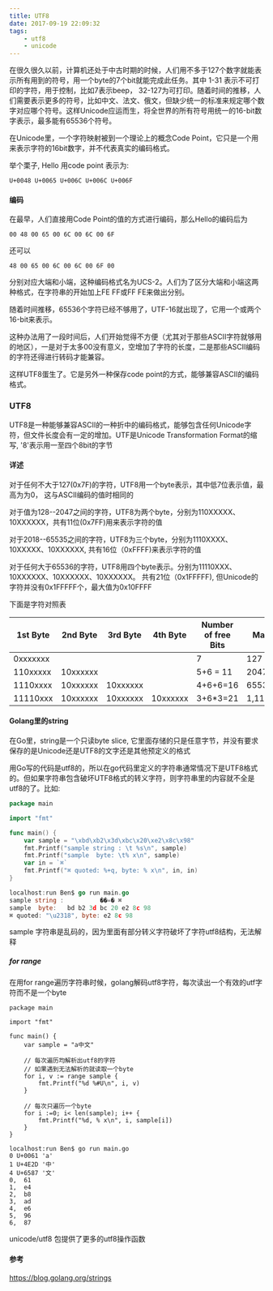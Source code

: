 ```yaml
---
title: UTF8
date: 2017-09-19 22:09:32
tags:
	- utf8
	- unicode
---
```


在很久很久以前，计算机还处于中古时期的时候，人们用不多于127个数字就能表示所有用到的符号，用一个byte的7个bit就能完成此任务。其中 1-31 表示不可打印的字符，用于控制，比如7表示beep， 32-127为可打印。随着时间的推移，人们需要表示更多的符号，比如中文、法文、俄文，但缺少统一的标准来规定哪个数字对应哪个符号。这样Unicode应运而生，将全世界的所有符号用统一的16-bit数字表示，最多能有65536个符号。

<!-- more -->

在Unicode里，一个字符映射被到一个理论上的概念Code Point，它只是一个用来表示字符的16bit数字，并不代表真实的编码格式。

举个栗子, Hello 用code point 表示为:

```
U+0048 U+0065 U+006C U+006C U+006F
```
#### 编码

在最早，人们直接用Code Point的值的方式进行编码，那么Hello的编码后为

```
00 48 00 65 00 6C 00 6C 00 6F
```

还可以

```
48 00 65 00 6C 00 6C 00 6F 00
```

分别对应大端和小端，这种编码格式名为UCS-2。人们为了区分大端和小端这两种格式，在字符串的开始加上FE FF或FF FE来做出分别。

随着时间推移，65536个字符已经不够用了，UTF-16就出现了，它用一个或两个16-bit来表示。

这种办法用了一段时间后，人们开始觉得不方便（尤其对于那些ASCII字符就够用的地区），一是对于太多00没有意义，空增加了字符的长度，二是那些ASCII编码的字符还得进行转码才能兼容。

这样UTF8蛋生了。它是另外一种保存code point的方式，能够兼容ASCII的编码格式。

### UTF8

UTF8是一种能够兼容ASCII的一种折中的编码格式，能够包含任何Unicode字符，但文件长度会有一定的增加。UTF是Unicode Transformation Format的缩写, '8'表示用一至四个8bit的字节

#### 详述

对于任何不大于127(0x7F)的字符，UTF8用一个byte表示，其中低7位表示值，最高为为0， 这与ASCII编码的值时相同的

对于值为128--2047之间的字符，UTF8为两个byte，分别为110XXXXX、10XXXXXX，共有11位(0x7FF)用来表示字符的值

对于2018--65535之间的字符，UTF8为三个byte，分别为1110XXXX、10XXXXX、10XXXXXX, 共有16位（0xFFFF)来表示字符的值

对于任何大于65536的字符，UTF8用四个byte表示。分别为11110XXX、10XXXXXX、10XXXXXX、10XXXXXX。 共有21位（0x1FFFFF), 但Unicode的字符并没有0x1FFFFF个，最大值为0x10FFFF

下面是字符对照表	

| 1st Byte | 2nd Byte | 3rd Byte | 4th Byte | Number of free Bits | Max unicode value   |
| -------- | -------- | -------- | -------- | ------------------- | ------------------- |
| 0xxxxxxx |          |          |          | 7                   | 127                 |
| 110xxxxx | 10xxxxxx |          |          | 5+6 = 11            | 2047(0x7F)          |
| 1110xxxx | 10xxxxxx | 10xxxxxx |          | 4+6+6=16            | 65535(0xFFFF)       |
| 11110xxx | 10xxxxxx | 10xxxxxx | 10xxxxxx | 3+6*3=21            | 1,114,111(0x10FFFF) |




#### Golang里的string

在Go里，string是一个只读byte slice, 它里面存储的只是任意字节，并没有要求保存的是Unicode还是UTF8的文字还是其他预定义的格式

用Go写的代码是utf8的，所以在go代码里定义的字符串通常情况下是UTF8格式的。但如果字符串包含破坏UTF8格式的转义字符，则字符串里的内容就不全是utf8的了。比如:

```go
package main

import "fmt"

func main() {
	var sample = "\xbd\xb2\x3d\xbc\x20\xe2\x8c\x98"
	fmt.Printf("sample string : \t %s\n", sample)
	fmt.Printf("sample  byte: \t% x\n", sample)
	var in = `⌘`
	fmt.Printf("⌘ quoted: %+q, byte: % x\n", in, in)
}

localhost:run Ben$ go run main.go 
sample string :          ��=� ⌘
sample  byte:   bd b2 3d bc 20 e2 8c 98
⌘ quoted: "\u2318", byte: e2 8c 98

```
sample 字符串是乱码的，因为里面有部分转义字符破坏了字符utf8结构，无法解释

##### for range

在用for range遍历字符串时候，golang解码utf8字符，每次读出一个有效的utf字符而不是一个byte

```
package main

import "fmt"

func main() {
	var sample = "a中文"
	
	// 每次遍历均解析出utf8的字符
	// 如果遇到无法解析的就读取一个byte
	for i, v := range sample {
		fmt.Printf("%d %#U\n", i, v)
	}

	// 每次只遍历一个byte
	for i :=0; i< len(sample); i++ {
		fmt.Printf("%d, % x\n", i, sample[i])
	}
}

localhost:run Ben$ go run main.go 
0 U+0061 'a'
1 U+4E2D '中'
4 U+6587 '文'
0,  61
1,  e4
2,  b8
3,  ad
4,  e6
5,  96
6,  87

```

unicode/utf8 包提供了更多的utf8操作函数

#### 参考

https://blog.golang.org/strings










